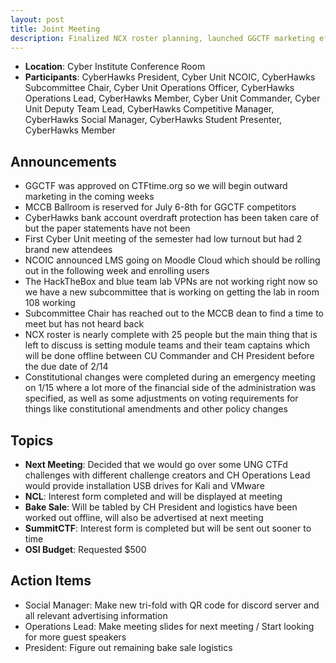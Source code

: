 ```yaml
---
layout: post
title: Joint Meeting
description: Finalized NCX roster planning, launched GGCTF marketing efforts, addressed lab and budget issues, and prepared upcoming events and outreach materials
---
```


* **Location**: Cyber Institute Conference Room
* **Participants**: CyberHawks President, Cyber Unit NCOIC, CyberHawks Subcommittee Chair, Cyber Unit Operations Officer, CyberHawks Operations Lead, CyberHawks Member, Cyber Unit Commander, Cyber Unit Deputy Team Lead, CyberHawks Competitive Manager, CyberHawks Social Manager, CyberHawks Student Presenter, CyberHawks Member

## Announcements
* GGCTF was approved on CTFtime.org so we will begin outward marketing in the coming weeks
* MCCB Ballroom is reserved for July 6-8th for GGCTF competitors
* CyberHawks bank account overdraft protection has been taken care of but the paper statements have not been
* First Cyber Unit meeting of the semester had low turnout but had 2 brand new attendees
* NCOIC announced LMS going on Moodle Cloud which should be rolling out in the following week and enrolling users
* The HackTheBox and blue team lab VPNs are not working right now so we have a new subcommittee that is working on getting the lab in room 108 working
* Subcommittee Chair has reached out to the MCCB dean to find a time to meet but has not heard back
* NCX roster is nearly complete with 25 people but the main thing that is left to discuss is setting module teams and their team captains which will be done offline between CU Commander and CH President before the due date of 2/14
* Constitutional changes were completed during an emergency meeting on 1/15 where a lot more of the financial side of the administration was specified, as well as some adjustments on voting requirements for things like constitutional amendments and other policy changes

## Topics
- **Next Meeting**: Decided that we would go over some UNG CTFd challenges with different challenge creators and CH Operations Lead would provide installation USB drives for Kali and VMware
- **NCL**: Interest form completed and will be displayed at meeting
- **Bake Sale**: Will be tabled by CH President and logistics have been worked out offline, will also be advertised at next meeting
- **SummitCTF**: Interest form is completed but will be sent out sooner to time
- **OSI Budget**: Requested $500

## Action Items
- Social Manager: Make new tri-fold with QR code for discord server and all relevant advertising information
- Operations Lead: Make meeting slides for next meeting / Start looking for more guest speakers
- President: Figure out remaining bake sale logistics
